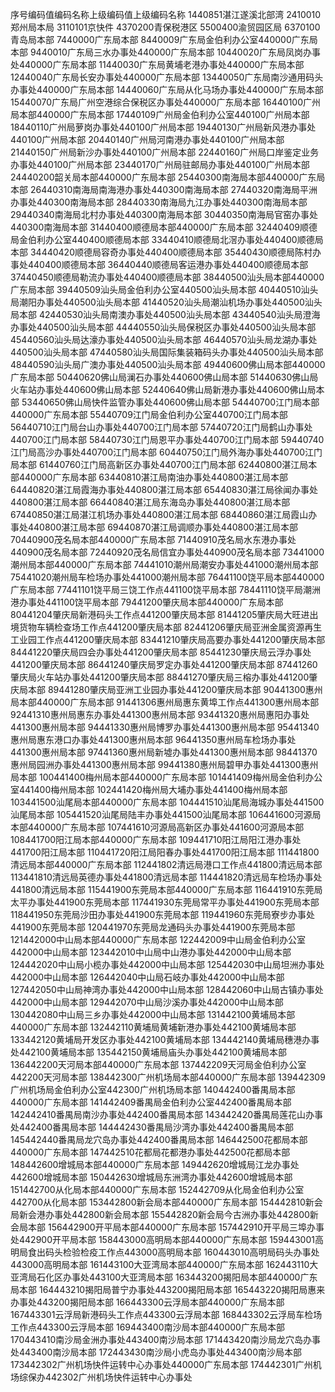 序号编码值编码名称上级编码值上级编码名称   1440851湛江遂溪北部湾   2410010郑州局本局   3110101京快件   4370200青保税港区   5500400渝贸园区局   6370100青岛局本部   7440000广东局本部   8440009广东局金伯利办公室440000广东局本部   9440010广东局三水办事处440000广东局本部   10440020广东局凤岗办事处440000广东局本部   11440030广东局黄埔老港办事处440000广东局本部   12440040广东局长安办事处440000广东局本部   13440050广东局南沙通用码头办事处440000广东局本部   14440060广东局从化马场办事处440000广东局本部   15440070广东局广州空港综合保税区办事处440000广东局本部   16440100广州局本部440000广东局本部   17440109广州局金伯利办公室440100广州局本部   18440110广州局萝岗办事处440100广州局本部   19440130广州局新风港办事处440100广州局本部   20440140广州局河南港办事处440100广州局本部   21440150广州局新沙办事处440100广州局本部   22440160广州局口岸鉴定业务办事处440100广州局本部   23440170广州局驻邮局办事处440100广州局本部   24440200韶关局本部440000广东局本部   25440300南海局本部440000广东局本部   26440310南海局南海港办事处440300南海局本部   27440320南海局平洲办事处440300南海局本部   28440330南海局九江办事处440300南海局本部   29440340南海局北村办事处440300南海局本部   30440350南海局官窑办事处440300南海局本部   31440400顺德局本部440000广东局本部   32440409顺德局金伯利办公室440400顺德局本部   33440410顺德局北滘办事处440400顺德局本部   34440420顺德局容奇办事处440400顺德局本部   35440430顺德局陈村办事处440400顺德局本部   36440440顺德局客运港办事处440400顺德局本部   37440450顺德局勒流办事处440400顺德局本部   38440500汕头局本部440000广东局本部   39440509汕头局金伯利办公室440500汕头局本部   40440510汕头局潮阳办事处440500汕头局本部   41440520汕头局潮汕机场办事处440500汕头局本部   42440530汕头局南澳办事处440500汕头局本部   43440540汕头局澄海办事处440500汕头局本部   44440550汕头局保税区办事处440500汕头局本部   45440560汕头局达濠办事处440500汕头局本部   46440570汕头局龙湖办事处440500汕头局本部   47440580汕头局国际集装箱码头办事处440500汕头局本部   48440590汕头局广澳办事处440500汕头局本部   49440600佛山局本部440000广东局本部   50440620佛山局澜石办事处440600佛山局本部   51440630佛山局火车站办事处440600佛山局本部   52440640佛山局新港办事处440600佛山局本部   53440650佛山局快件监管办事处440600佛山局本部   54440700江门局本部440000广东局本部   55440709江门局金伯利办公室440700江门局本部   56440710江门局台山办事处440700江门局本部   57440720江门局鹤山办事处440700江门局本部   58440730江门局恩平办事处440700江门局本部   59440740江门局高沙办事处440700江门局本部   60440750江门局外海办事处440700江门局本部   61440760江门局高新区办事处440700江门局本部   62440800湛江局本部440000广东局本部   63440810湛江局南油办事处440800湛江局本部   64440820湛江局霞海办事处440800湛江局本部   65440830湛江局徐闻办事处440800湛江局本部   66440840湛江局东海岛办事处440800湛江局本部   67440850湛江局湛江机场办事处440800湛江局本部   68440860湛江局霞山办事处440800湛江局本部   69440870湛江局调顺办事处440800湛江局本部   70440900茂名局本部440000广东局本部   71440910茂名局水东港办事处440900茂名局本部   72440920茂名局信宜办事处440900茂名局本部   73441000潮州局本部440000广东局本部   74441010潮州局潮安办事处441000潮州局本部   75441020潮州局车检场办事处441000潮州局本部   76441100饶平局本部440000广东局本部   77441101饶平局三饶工作点441100饶平局本部   78441110饶平局潮洲港办事处441100饶平局本部   79441200肇庆局本部440000广东局本部   80441204肇庆局新港码头工作点441200肇庆局本部   81441205肇庆局大旺进出境货物车辆检查场工作点441200肇庆局本部   82441206肇庆局亚洲金属资源再生工业园工作点441200肇庆局本部   83441210肇庆局高要办事处441200肇庆局本部   84441220肇庆局四会办事处441200肇庆局本部   85441230肇庆局云浮办事处441200肇庆局本部   86441240肇庆局罗定办事处441200肇庆局本部   87441260肇庆局火车站办事处441200肇庆局本部   88441270肇庆局三榕办事处441200肇庆局本部   89441280肇庆局亚洲工业园办事处441200肇庆局本部   90441300惠州局本部440000广东局本部   91441306惠州局惠东黄埠工作点441300惠州局本部   92441310惠州局惠东办事处441300惠州局本部   93441320惠州局惠阳办事处441300惠州局本部   94441330惠州局博罗办事处441300惠州局本部   95441340惠州局惠东港口办事处441300惠州局本部   96441350惠州局车检场办事处441300惠州局本部   97441360惠州局新墟办事处441300惠州局本部   98441370惠州局园洲办事处441300惠州局本部   99441380惠州局碧甲办事处441300惠州局本部   100441400梅州局本部440000广东局本部   101441409梅州局金伯利办公室441400梅州局本部   102441420梅州局大埔办事处441400梅州局本部   103441500汕尾局本部440000广东局本部   104441510汕尾局海城办事处441500汕尾局本部   105441520汕尾局陆丰办事处441500汕尾局本部   106441600河源局本部440000广东局本部   107441610河源局高新区办事处441600河源局本部   108441700阳江局本部440000广东局本部   109441710阳江局阳江港办事处441700阳江局本部   110441720阳江局阳春办事处441700阳江局本部   111441800清远局本部440000广东局本部   112441802清远局港口工作点441800清远局本部   113441810清远局英德办事处441800清远局本部   114441820清远局车检场办事处441800清远局本部   115441900东莞局本部440000广东局本部   116441910东莞局太平办事处441900东莞局本部   117441930东莞局常平办事处441900东莞局本部   118441950东莞局沙田办事处441900东莞局本部   119441960东莞局寮步办事处441900东莞局本部   120441970东莞局龙通码头办事处441900东莞局本部   121442000中山局本部440000广东局本部   122442009中山局金伯利办公室442000中山局本部   123442010中山局中山港办事处442000中山局本部   124442020中山局小榄办事处442000中山局本部   125442030中山局坦洲办事处442000中山局本部   126442040中山局石岐办事处442000中山局本部   127442050中山局神湾办事处442000中山局本部   128442060中山局古镇办事处442000中山局本部   129442070中山局沙溪办事处442000中山局本部   130442080中山局三乡办事处442000中山局本部   131442100黄埔局本部440000广东局本部   132442110黄埔局黄埔新港办事处442100黄埔局本部   133442120黄埔局开发区办事处442100黄埔局本部   134442140黄埔局穗港办事处442100黄埔局本部   135442150黄埔局庙头办事处442100黄埔局本部   136442200天河局本部440000广东局本部   137442209天河局金伯利办公室442200天河局本部   138442300广州机场局本部440000广东局本部   139442309广州机场局金伯利办公室442300广州机场局本部   140442400番禺局本部440000广东局本部   141442409番禺局金伯利办公室442400番禺局本部   142442410番禺局南沙办事处442400番禺局本部   143442420番禺局莲花山办事处442400番禺局本部   144442430番禺局沙湾办事处442400番禺局本部   145442440番禺局龙穴岛办事处442400番禺局本部   146442500花都局本部440000广东局本部   147442510花都局花都港办事处442500花都局本部   148442600增城局本部440000广东局本部   149442620增城局江龙办事处442600增城局本部   150442630增城局东洲湾办事处442600增城局本部   151442700从化局本部440000广东局本部   152442709从化局金伯利办公室442700从化局本部   153442800新会局本部440000广东局本部   154442810新会局新会港办事处442800新会局本部   155442820新会局今古洲办事处442800新会局本部   156442900开平局本部440000广东局本部   157442910开平局三埠办事处442900开平局本部   158443000高明局本部440000广东局本部   159443001高明局食出码头检验检疫工作点443000高明局本部   160443010高明局码头办事处443000高明局本部   161443100大亚湾局本部440000广东局本部   162443110大亚湾局石化区办事处443100大亚湾局本部   163443200揭阳局本部440000广东局本部   164443210揭阳局普宁办事处443200揭阳局本部   165443220揭阳局惠来办事处443200揭阳局本部   166443300云浮局本部440000广东局本部   167443301云浮局新港码头工作点443300云浮局本部   168443302云浮局车检场工作点443300云浮局本部   169443400南沙局本部440000广东局本部   170443410南沙局金洲办事处443400南沙局本部   171443420南沙局龙穴岛办事处443400南沙局本部   172443430南沙局小虎岛办事处443400南沙局本部   173442302广州机场快件运转中心办事处440000广东局本部   174442301广州机场综保办442302广州机场快件运转中心办事处